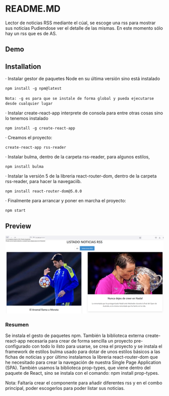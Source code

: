 # README.MD
Lector de noticias RSS mediante el cúal, se escoge una rss para mostrar sus noticias Pudiendose ver el detalle de las mismas. En este momento sólo hay un rss que es de AS.

## Demo


## Installation
· Instalar gestor de paquetes Node en su última versión sino está instalado

	npm install -g npm@latest
	
	Nota: -g es para que se instale de forma global y pueda ejecutarse desde cualquier lugar

· Instalar create-react-app interprete de consola para entre otras cosas sino lo tenemos instalado

	npm install -g create-react-app

· Creamos el proyecto:

	create-react-app rss-reader

· Instalar bulma, dentro de la carpeta rss-reader, para algunos estilos,

	npm install bulma
	
· Instalar la versión 5 de la libreria react-router-dom, dentro de la carpeta rss-reader, para hacer la navegaciíb.

   	npm install react-router-dom@5.0.0

· Finalmente para arrancar y poner en marcha el proyecto:

	npm start
	
## Preview

![](/preview.jpg)

### Resumen

Se instala el gesto de paquetes npm. También la biblioteca externa create-react-app necesaria para crear de forma sencilla un proyecto pre-configurado con todo lo ilsto para usarse, se crea el proyecto y se instala el framework de estilos bulma usado para dotar de unos estilos básicos a las fichas de noticias y por último instalamos la libreria react-router-dom que he necesitado para crear la navegación de nuestra Single Page Application (SPA). También usamos la biblioteca prop-types, que viene dentro del paquete de React, sino se instala con el comando: npm install prop-types.

Nota: Faltaría crear el componente para añadir diferentes rss y en el combo principal, poder escogerlos para poder listar sus noticias.
